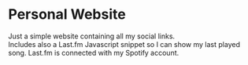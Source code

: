 # Personal Website
Just a simple website containing all my social links.
<br>
Includes also a Last.fm Javascript snippet so I can show my last played song. Last.fm is connected with my Spotify account.
